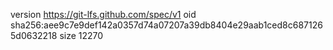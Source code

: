 version https://git-lfs.github.com/spec/v1
oid sha256:aee9c7e9def142a0357d74a07207a39db8404e29aab1ced8c6871265d0632218
size 12270
